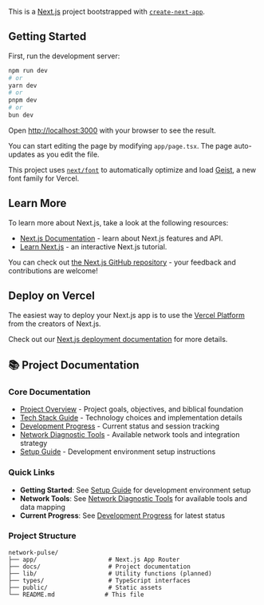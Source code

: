 This is a [Next.js](https://nextjs.org) project bootstrapped with [`create-next-app`](https://nextjs.org/docs/app/api-reference/cli/create-next-app).

## Getting Started

First, run the development server:

```bash
npm run dev
# or
yarn dev
# or
pnpm dev
# or
bun dev
```

Open [http://localhost:3000](http://localhost:3000) with your browser to see the result.

You can start editing the page by modifying `app/page.tsx`. The page auto-updates as you edit the file.

This project uses [`next/font`](https://nextjs.org/docs/app/building-your-application/optimizing/fonts) to automatically optimize and load [Geist](https://vercel.com/font), a new font family for Vercel.

## Learn More

To learn more about Next.js, take a look at the following resources:

- [Next.js Documentation](https://nextjs.org/docs) - learn about Next.js features and API.
- [Learn Next.js](https://nextjs.org/learn) - an interactive Next.js tutorial.

You can check out [the Next.js GitHub repository](https://github.com/vercel/next.js) - your feedback and contributions are welcome!

## Deploy on Vercel

The easiest way to deploy your Next.js app is to use the [Vercel Platform](https://vercel.com/new?utm_medium=default-template&filter=next.js&utm_source=create-next-app&utm_campaign=create-next-app-readme) from the creators of Next.js.

Check out our [Next.js deployment documentation](https://nextjs.org/docs/app/building-your-application/deploying) for more details.

## 📚 Project Documentation

### Core Documentation
- [Project Overview](./docs/01-project-overview.md) - Project goals, objectives, and biblical foundation
- [Tech Stack Guide](./docs/02-tech-stack.md) - Technology choices and implementation details
- [Development Progress](./docs/03-development-progress.md) - Current status and session tracking
- [Network Diagnostic Tools](./docs/04-network-diagnostic-tools.md) - Available network tools and integration strategy
- [Setup Guide](./docs/setup.md) - Development environment setup instructions

### Quick Links
- **Getting Started**: See [Setup Guide](./docs/setup.md) for development environment setup
- **Network Tools**: See [Network Diagnostic Tools](./docs/04-network-diagnostic-tools.md) for available tools and data mapping
- **Current Progress**: See [Development Progress](./docs/03-development-progress.md) for latest status

### Project Structure
```
network-pulse/
├── app/                    # Next.js App Router
├── docs/                   # Project documentation
├── lib/                    # Utility functions (planned)
├── types/                  # TypeScript interfaces
├── public/                 # Static assets
└── README.md              # This file
```
